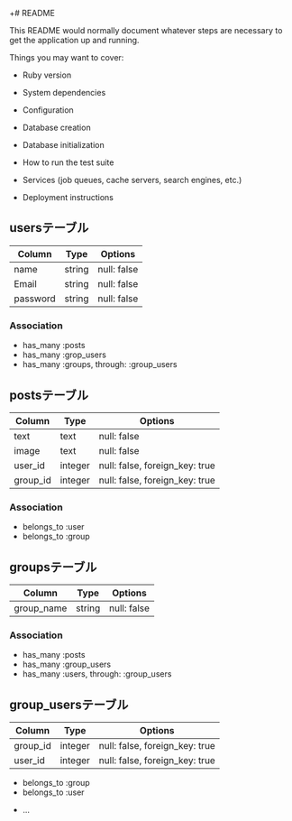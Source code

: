 +# README

This README would normally document whatever steps are necessary to get the
application up and running.

Things you may want to cover:

* Ruby version

* System dependencies

* Configuration

* Database creation

* Database initialization

* How to run the test suite

* Services (job queues, cache servers, search engines, etc.)

* Deployment instructions
## usersテーブル

|Column|Type|Options|
|------|----|-------|
| name | string | null: false |
| Email | string | null: false |
| password | string | null: false |


### Association
- has_many :posts
- has_many :grop_users
- has_many :groups, through: :group_users

## postsテーブル

|Column|Type|Options|
|------|----|-------|
| text | text | null: false |
| image | text | null: false |
| user_id | integer | null: false, foreign_key: true|
| group_id | integer | null: false, foreign_key: true|

### Association
- belongs_to :user
- belongs_to :group

## groupsテーブル

|Column|Type|Options|
|------|----|-------|
| group_name | string | null: false |

### Association

- has_many :posts
- has_many :group_users
- has_many :users, through: :group_users

## group_usersテーブル

|Column|Type|Options|
|------|----|-------|
| group_id | integer | null: false, foreign_key: true|
| user_id | integer | null: false, foreign_key: true|

- belongs_to :group
- belongs_to :user
* ...